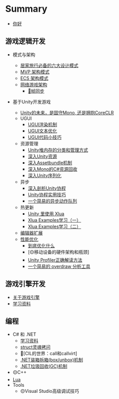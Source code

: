# Summary

* [你好](README.md)

## 游戏逻辑开发
* 模式与架构
  * [居家旅行必备的六大设计模式](GamePlay/Pattern/CommonPatternsCollection.md)
  * [MVP 架构模式](GamePlay/Pattern/MVP.md)
  * [ECS 架构模式](GamePlay/Pattern/ECS.md)
  * [网络游戏架构](GamePlay/Network/README.md)
    * [🔴帧同步](GamePlay/Network/FrameLockStepSync.md)

* 基于Unity开发游戏
  * [Unity的未来，是固守Mono, 还是拥抱CoreCLR](GamePlay/Unity/MonoOrCLR.md)
  * UGUI
    * [UGUI渲染机制](GamePlay/Unity/UGUI/UGUIRenderSystem.md)
    * [UGUI文本优化](GamePlay/Unity/UGUI/UGUIOptimization_TextFont.md)
    * [UGUI代码小技巧](GamePlay/Unity/UGUI/UGUITipsOnHowTo.md)
  * 资源管理
    * [Unity堆内存的分类和管理方式](GamePlay/Unity/Asset/README.md)
    * [深入Unity资源](GamePlay/Unity/Asset/DiveIntoUnityAsset.md)
    * [深入Assetbundle机制](GamePlay/Unity/Asset/DiveIntoAssetBundle.md)
    * [深入Mono的C\#资源回收](GamePlay/Unity/Asset/DiveIntoMonoCsharpGC.md)
    * [深入Unity序列化](GamePlay/Unity/Asset/DiveIntoUnitySerialization.md)
  * 异步
    * [深入剖析Unity协程](GamePlay/Unity/Coroutine/DiveIntoUnityCoroutine.md)
    * [Unity协程实用技巧](GamePlay/Unity/Coroutine/CodeHappilyWithUnityCoroutine.md)
    * [一个简易的异步动作队列](GamePlay/Unity/Coroutine/CreateUsefulActionSequence.md)
  * 热更新
    * [Unity 里使用 Xlua](Lua/Xlua/CodeHappierWithXlua.md)
    * [Xlua Examples学习（一）](Lua/Xlua/XluaExampleNotes.md)
    * [Xlua Examples学习（二）](Lua/Xlua/XluaExampleNotes02.md)
  * [编辑器扩展](GamePlay/Unity/EditorExtension/README.md)
  * [性能优化](GamePlay/Unity/PerformanceOptimizition/README.md)
    * [到底优化什么](GamePlay/Unity/PerformanceOptimizition/WhatToOptimize.md)
    * [🟡移动设备的硬件架构和瓶颈]
    * [Unity Profiler正确解读方法](GamePlay/Unity/PerformanceOptimizition/HowToUseProfilerCorrectly.md)
    * [一个简易的 overdraw 分析工具](GamePlay/Unity/PerformanceOptimizition/CreateUsefulOverdrawIndicator.md)


## 游戏引擎开发
* [关于游戏引擎](GameEngine/AboutGameEngine.md)
* [学习资料](GameEngine/GameEngineLearningMaterial.md)

## 编程

* C# 和 .NET
  * [学习资料](DotNet/Readme.md)
  * [struct灵魂拷问](DotNet/dotNetStructQuestions.md)
  * 🔴[CIL的世界：call和callvirt]
  * [.NET装箱拆箱(box/unbox)机制](DotNet/dotNetBoxing.md)
  * [.NET垃圾回收(GC)机制](DotNet/dotNetGC.md)
* 🟡C++
* [Lua](Lua/LuaNotes.md)
* Tools
  * 🟡Visual Studio高级调试技巧